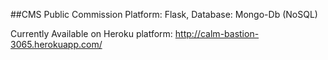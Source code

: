 ##CMS Public Commission
Platform: Flask,
Database: Mongo-Db (NoSQL)

Currently Available on Heroku platform:
http://calm-bastion-3065.herokuapp.com/
